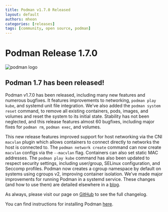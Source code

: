 ```yaml
---
title: Podman v1.7.0 Released
layout: default
authors: mheon
categories: [releases]
tags: [community, open source, podman]
---
```


# Podman Release 1.7.0

![podman logo](https://podman.io/images/podman.svg)

## Podman 1.7 has been released!

Podman v1.7.0 has been released, including many new features and numerous bugfixes. It features improvements to networking, `podman play kube`, and systemd unit file integration. We’ve also added the `podman system reset` command, to remove all existing containers, pods, images, and volumes and reset the system to its initial state. Stability has not been neglected, and this release features almost 60 bugfixes, including major fixes for `podman rm`, `podman exec`, and volumes.

<!--readmore-->

This new release features improved support for host networking via the CNI `macvlan` plugin which allows containers to connect directly to networks the host is connected to. The `podman network create` command can now create `macvlan` configs via the `--macvlan` flag. Containers can also set static MAC addresses. The `podman play kube` command has also been updated to respect security settings, including user/group, SELinux configuration, and Seccomp profiles. Podman now creates a cgroup namespace by default on systems using cgroups v2, improving container isolation. We’ve made major improvements for running Podman in a systemd service. These changes (and how to use them) are detailed elsewhere in a [blog](https://www.redhat.com/sysadmin/podman-shareable-systemd-services).

As always, please visit our page on [GitHub](https://github.com/containers/podman/blob/main/RELEASE_NOTES.md) to see the full changelog.

You can find instructions for installing Podman [here](https://github.com/containers/podman/blob/main/install.md).
